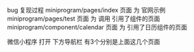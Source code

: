  bug 复现过程 
  miniprogram/pages/index 页面 为 官网示例
  miniprogram/pages/test 页面 为 调用 引用了组件的页面
  miniprogram/component/calendar 页面 为 引用了日历组件的页面

  微信小程序 打开 下方导航栏 有3个分别是上面这几个页面